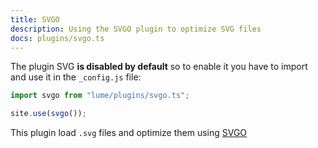 ```yaml
---
title: SVGO
description: Using the SVGO plugin to optimize SVG files
docs: plugins/svgo.ts
---
```


The plugin SVG **is disabled by default** so to enable it you have to import and
use it in the `_config.js` file:

```js
import svgo from "lume/plugins/svgo.ts";

site.use(svgo());
```

This plugin load `.svg` files and optimize them using
[SVGO](https://github.com/svg/svgo)
